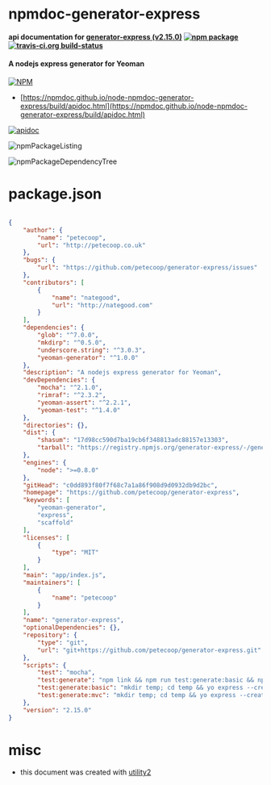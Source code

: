 # npmdoc-generator-express

#### api documentation for  [generator-express (v2.15.0)](https://github.com/petecoop/generator-express)  [![npm package](https://img.shields.io/npm/v/npmdoc-generator-express.svg?style=flat-square)](https://www.npmjs.org/package/npmdoc-generator-express) [![travis-ci.org build-status](https://api.travis-ci.org/npmdoc/node-npmdoc-generator-express.svg)](https://travis-ci.org/npmdoc/node-npmdoc-generator-express)

#### A nodejs express generator for Yeoman

[![NPM](https://nodei.co/npm/generator-express.png?downloads=true&downloadRank=true&stars=true)](https://www.npmjs.com/package/generator-express)

- [https://npmdoc.github.io/node-npmdoc-generator-express/build/apidoc.html](https://npmdoc.github.io/node-npmdoc-generator-express/build/apidoc.html)

[![apidoc](https://npmdoc.github.io/node-npmdoc-generator-express/build/screenCapture.buildCi.browser.%252Ftmp%252Fbuild%252Fapidoc.html.png)](https://npmdoc.github.io/node-npmdoc-generator-express/build/apidoc.html)

![npmPackageListing](https://npmdoc.github.io/node-npmdoc-generator-express/build/screenCapture.npmPackageListing.svg)

![npmPackageDependencyTree](https://npmdoc.github.io/node-npmdoc-generator-express/build/screenCapture.npmPackageDependencyTree.svg)



# package.json

```json

{
    "author": {
        "name": "petecoop",
        "url": "http://petecoop.co.uk"
    },
    "bugs": {
        "url": "https://github.com/petecoop/generator-express/issues"
    },
    "contributors": [
        {
            "name": "nategood",
            "url": "http://nategood.com"
        }
    ],
    "dependencies": {
        "glob": "^7.0.0",
        "mkdirp": "^0.5.0",
        "underscore.string": "^3.0.3",
        "yeoman-generator": "^1.0.0"
    },
    "description": "A nodejs express generator for Yeoman",
    "devDependencies": {
        "mocha": "^2.1.0",
        "rimraf": "^2.3.2",
        "yeoman-assert": "^2.2.1",
        "yeoman-test": "^1.4.0"
    },
    "directories": {},
    "dist": {
        "shasum": "17d98cc590d7ba19cb6f348813adc88157e13303",
        "tarball": "https://registry.npmjs.org/generator-express/-/generator-express-2.15.0.tgz"
    },
    "engines": {
        "node": ">=0.8.0"
    },
    "gitHead": "c0dd893f80f7f68c7a1a86f908d9d0932db9d2bc",
    "homepage": "https://github.com/petecoop/generator-express",
    "keywords": [
        "yeoman-generator",
        "express",
        "scaffold"
    ],
    "licenses": [
        {
            "type": "MIT"
        }
    ],
    "main": "app/index.js",
    "maintainers": [
        {
            "name": "petecoop"
        }
    ],
    "name": "generator-express",
    "optionalDependencies": {},
    "repository": {
        "type": "git",
        "url": "git+https://github.com/petecoop/generator-express.git"
    },
    "scripts": {
        "test": "mocha",
        "test:generate": "npm link && npm run test:generate:basic && npm run test:generate:mvc",
        "test:generate:basic": "mkdir temp; cd temp && yo express --createDirectory true --dirname one --basic true --viewEngine handlebars --cssPreprocessor css --buildTool gulp && cd one && npm run test:coverage",
        "test:generate:mvc": "mkdir temp; cd temp && yo express --createDirectory true --dirname two --mvc true --viewEngine handlebars --cssPreprocessor css --database sqlite --buildTool gulp && cd two && npm run test:coverage"
    },
    "version": "2.15.0"
}
```



# misc
- this document was created with [utility2](https://github.com/kaizhu256/node-utility2)
